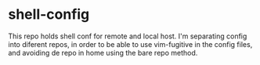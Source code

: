 # shell-config
This repo holds shell conf for remote and local host. I'm separating config into diferent repos, in order to be able to use vim-fugitive in the config files, and avoiding de repo in home using the bare repo method.
